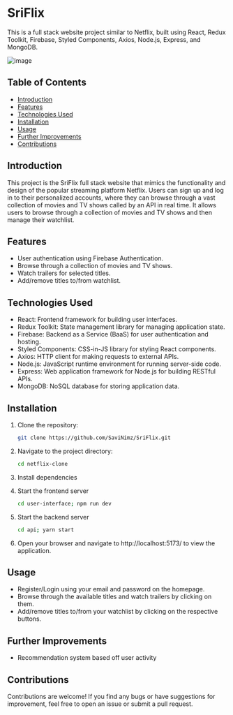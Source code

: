 # SriFlix

This is a full stack website project similar to Netflix, built using React, Redux Toolkit, Firebase, Styled Components, Axios, Node.js, Express, and MongoDB.

![image](https://github.com/SaviNimz/SriFlix/assets/108650897/5f8fcd9d-06db-4588-a97e-aaf673a4dc97)

## Table of Contents

- [Introduction](#introduction)
- [Features](#features)
- [Technologies Used](#technologies-used)
- [Installation](#installation)
- [Usage](#usage)
- [Further Improvements ](#further-improvements ) 
- [Contributions](#contributions)


## Introduction

This project is the SriFlix full stack website that mimics the functionality and design of the popular streaming platform Netflix. Users can sign up and log in to their personalized accounts, where they can browse through a vast collection of movies and TV shows called by an API in real time. It allows users to browse through a collection of movies and TV shows and then manage their watchlist.

## Features

- User authentication using Firebase Authentication.
- Browse through a collection of movies and TV shows.
- Watch trailers for selected titles.
- Add/remove titles to/from watchlist.

## Technologies Used

- React: Frontend framework for building user interfaces.
- Redux Toolkit: State management library for managing application state.
- Firebase: Backend as a Service (BaaS) for user authentication and hosting.
- Styled Components: CSS-in-JS library for styling React components.
- Axios: HTTP client for making requests to external APIs.
- Node.js: JavaScript runtime environment for running server-side code.
- Express: Web application framework for Node.js for building RESTful APIs.
- MongoDB: NoSQL database for storing application data.

## Installation

1. Clone the repository:

   ```bash
   git clone https://github.com/SaviNimz/SriFlix.git
2. Navigate to the project directory:

    ```bash
    cd netflix-clone
3. Install dependencies

4. Start the frontend server
    ```bash
    cd user-interface; npm run dev

6. Start the backend server
    ```bash
    cd api; yarn start

8. Open your browser and navigate to http://localhost:5173/ to view the application.

## Usage
- Register/Login using your email and password on the homepage.
- Browse through the available titles and watch trailers by clicking on them.
- Add/remove titles to/from your watchlist by clicking on the respective buttons.

## Further Improvements
- Recommendation system based off user activity
  
## Contributions

Contributions are welcome! If you find any bugs or have suggestions for improvement, feel free to open an issue or submit a pull request.
